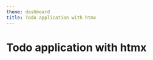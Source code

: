 ```yaml
---
theme: dashboard
title: Todo application with htmx
---
```


# Todo application with htmx

<div hx-get="/api/todos" hx-trigger="load"></div>
